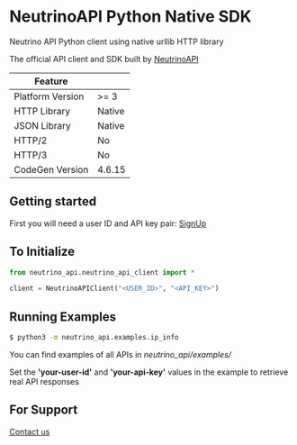 # NeutrinoAPI Python Native SDK

Neutrino API Python client using native urllib HTTP library

The official API client and SDK built by [NeutrinoAPI](https://www.neutrinoapi.com/)

| Feature          |        |
|------------------|--------|
| Platform Version | >= 3   |
| HTTP Library     | Native |
| JSON Library     | Native |
| HTTP/2           | No     |
| HTTP/3           | No     |
| CodeGen Version  | 4.6.15 |

## Getting started

First you will need a user ID and API key pair: [SignUp](https://www.neutrinoapi.com/signup/)

## To Initialize 
```python
from neutrino_api.neutrino_api_client import *

client = NeutrinoAPIClient("<USER_ID>", "<API_KEY>")
```

## Running Examples

```sh
$ python3 -m neutrino_api.examples.ip_info
```
You can find examples of all APIs in _neutrino_api/examples/_

Set the __'your-user-id'__ and __'your-api-key'__ values in the example to retrieve real API responses

## For Support 
[Contact us](https://www.neutrinoapi.com/contact-us/)
